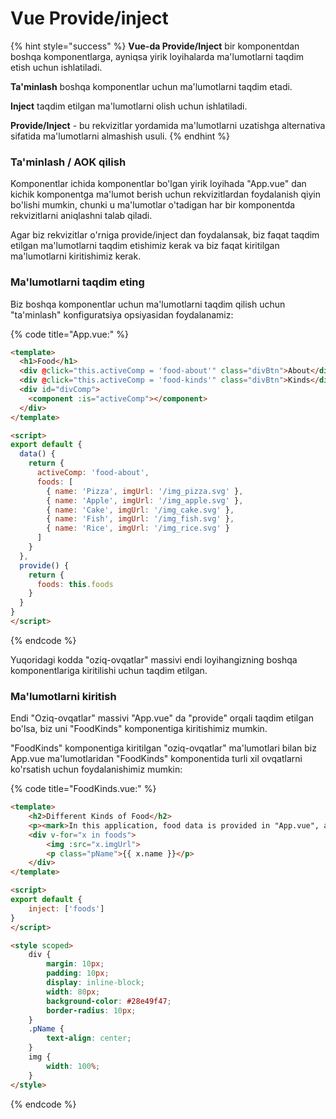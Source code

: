 # Vue Provide/inject

{% hint style="success" %}
**Vue-da Provide/Inject** bir komponentdan boshqa komponentlarga, ayniqsa yirik loyihalarda ma'lumotlarni taqdim etish uchun ishlatiladi.

**Ta'minlash** boshqa komponentlar uchun ma'lumotlarni taqdim etadi.

**Inject** taqdim etilgan ma'lumotlarni olish uchun ishlatiladi.

**Provide/Inject** - bu rekvizitlar yordamida ma'lumotlarni uzatishga alternativa sifatida ma'lumotlarni almashish usuli.
{% endhint %}

### Ta'minlash / AOK qilish

Komponentlar ichida komponentlar bo'lgan yirik loyihada "App.vue" dan kichik komponentga ma'lumot berish uchun rekvizitlardan foydalanish qiyin bo'lishi mumkin, chunki u ma'lumotlar o'tadigan har bir komponentda rekvizitlarni aniqlashni talab qiladi.

Agar biz rekvizitlar o'rniga provide/inject dan foydalansak, biz faqat taqdim etilgan ma'lumotlarni taqdim etishimiz kerak va biz faqat kiritilgan ma'lumotlarni kiritishimiz kerak.

### Ma'lumotlarni taqdim eting

Biz boshqa komponentlar uchun ma'lumotlarni taqdim qilish uchun "ta'minlash" konfiguratsiya opsiyasidan foydalanamiz:

{% code title="App.vue:" %}
```html
<template>
  <h1>Food</h1>
  <div @click="this.activeComp = 'food-about'" class="divBtn">About</div>
  <div @click="this.activeComp = 'food-kinds'" class="divBtn">Kinds</div>
  <div id="divComp">
    <component :is="activeComp"></component>
  </div>
</template>

<script>
export default {
  data() {
    return {
      activeComp: 'food-about',
      foods: [
        { name: 'Pizza', imgUrl: '/img_pizza.svg' },
        { name: 'Apple', imgUrl: '/img_apple.svg' },
        { name: 'Cake', imgUrl: '/img_cake.svg' },
        { name: 'Fish', imgUrl: '/img_fish.svg' },
        { name: 'Rice', imgUrl: '/img_rice.svg' }
      ]
    }
  },
  provide() {
    return {
      foods: this.foods
    }
  }
}
</script> 
```
{% endcode %}

Yuqoridagi kodda "oziq-ovqatlar" massivi endi loyihangizning boshqa komponentlariga kiritilishi uchun taqdim etilgan.

### Ma'lumotlarni kiritish

Endi "Oziq-ovqatlar" massivi "App.vue" da "provide" orqali taqdim etilgan bo'lsa, biz uni "FoodKinds" komponentiga kiritishimiz mumkin.

"FoodKinds" komponentiga kiritilgan "oziq-ovqatlar" ma'lumotlari bilan biz App.vue ma'lumotlaridan "FoodKinds" komponentida turli xil ovqatlarni ko'rsatish uchun foydalanishimiz mumkin:

{% code title="FoodKinds.vue:" %}
```html
<template>
    <h2>Different Kinds of Food</h2>
    <p><mark>In this application, food data is provided in "App.vue", and injected in the "FoodKinds.vue" component so that it can be shown here:</mark></p>
    <div v-for="x in foods">
        <img :src="x.imgUrl">
        <p class="pName">{{ x.name }}</p>
    </div>
</template>

<script>
export default {
    inject: ['foods']
}
</script>

<style scoped>
    div {
        margin: 10px;
        padding: 10px;
        display: inline-block;
        width: 80px;
        background-color: #28e49f47;
        border-radius: 10px;
    }
    .pName {
        text-align: center;
    }
    img {
        width: 100%;
    }
</style>
```
{% endcode %}
